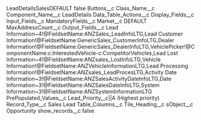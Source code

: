 <?xml version="1.0" encoding="UTF-8"?>
<CustomMetadata xmlns="http://soap.sforce.com/2006/04/metadata" xmlns:xsi="http://www.w3.org/2001/XMLSchema-instance" xmlns:xsd="http://www.w3.org/2001/XMLSchema">
    <label>LeadDetailsSalesDEFAULT</label>
    <protected>false</protected>
    <values>
        <field>Buttons__c</field>
        <value xsi:nil="true"/>
    </values>
    <values>
        <field>Class_Name__c</field>
        <value xsi:nil="true"/>
    </values>
    <values>
        <field>Component_Name__c</field>
        <value xsi:type="xsd:string">LeadDetails</value>
    </values>
    <values>
        <field>Data_Table_Actions__c</field>
        <value xsi:nil="true"/>
    </values>
    <values>
        <field>Display_Fields__c</field>
        <value xsi:nil="true"/>
    </values>
    <values>
        <field>Input_Fields__c</field>
        <value xsi:nil="true"/>
    </values>
    <values>
        <field>MandatoryFields__c</field>
        <value xsi:nil="true"/>
    </values>
    <values>
        <field>Market__c</field>
        <value xsi:type="xsd:string">DEFAULT</value>
    </values>
    <values>
        <field>MaxAddressCount__c</field>
        <value xsi:nil="true"/>
    </values>
    <values>
        <field>Output_Fields__c</field>
        <value xsi:type="xsd:string">Lead Information~4!@FieldsetName:ANZSales_LeadInfoLTG,Lead Customer Information!@FieldsetName:GenericSales_CustomerInfoLTG,Dealer Information!@FieldsetName:GenericSales_DealerInfoLTG,VehiclePicker!@ComponentName:c:InterestedVehicle-c:CompetitorVehicles,Lead Lost Information~4!@FieldsetName:ANZsales_LostInfoLTG,Vehicle Information!@FieldsetName:ANZVehicleInformationLTG,Lead Processing Information!@FieldsetName:ANZsales_LeadProcesLTG,Activity Date Information~3!@FieldsetName:ANZSalesActivityDateInfoLTG,Date Information~3!@FieldsetName:ANZSalesDateInfoLTG,System Information~3!@FieldsetName:ANZSystemInformationLTG</value>
    </values>
    <values>
        <field>PrePopulated_Values__c</field>
        <value xsi:type="xsd:string">Lead_Priority__c||A (Highest priority)</value>
    </values>
    <values>
        <field>Record_Type__c</field>
        <value xsi:type="xsd:string">Sales Lead</value>
    </values>
    <values>
        <field>Table_Columns__c</field>
        <value xsi:nil="true"/>
    </values>
    <values>
        <field>Tile_Heading__c</field>
        <value xsi:nil="true"/>
    </values>
    <values>
        <field>sObject__c</field>
        <value xsi:type="xsd:string">Opportunity</value>
    </values>
    <values>
        <field>show_records__c</field>
        <value xsi:type="xsd:boolean">false</value>
    </values>
</CustomMetadata>
